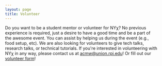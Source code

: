 ```yaml
---
layout: page
title: Volunteer
---
```


Do you want to be a student mentor or volunteer for NY&chi;? No previous experience is required, just a desire to have a good time and be a part of the awesome event. You can assist by helping us during the event (e.g., food setup, etc).  We are also looking for volunteers to give tech talks, research talks, or technical tutorials.
If you're interested in volunteering with NY&chi; in any way, please contact us at <acmw@union.rpi.edu>!
Or fill out our [volunteer form](https://docs.google.com/forms/d/1Pxir--NPzEquZPOBjsBzNtalJkRs4r5puN55q9TmLTw/viewform)!

